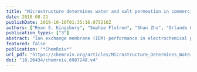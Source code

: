 ```yaml
---
title: "Microstructure determines water and salt permeation in commercial ion exchange membranes"
date: 2018-08-21
publishDate: 2019-10-10T01:35:16.075216Z
authors: ["Ryan S. Kingsbury", "Sophie Flotron", "Shan Zhu", "Orlando Coronell"]
publication_types: ["3"]
abstract: "Ion exchange membrane (IEM) performance in electrochemical processes such as fuel cells, redox flow batteries, or reverse electrodialysis (RED) is typically quantified through membrane selectivity and conductivity, which together determine the energy efficiency. However, water and co-ion transport (i.e., osmosis and salt diffusion / fuel crossover) also impact energy efficiency by allowing uncontrolled mixing of the electrolyte solutions to occur. For example, in RED with hypersaline water sources, uncontrolled mixing consumes 20-50% of the available mixing energy. Thus, in addition to high selectivity and high conductivity, it is desirable for IEMs to have low permeability to water and salt in order to minimize energy losses. Unfortunately, there is very little quantitative water and salt permeability information available for commercial IEMs, making it difficult to select the best membrane for a particular application. Accordingly, we measured the water and salt transport properties of 20 commercial IEMs and analyzed the relationships between permeability, diffusion and partitioning according to the solution-diffusion model. We found that water and salt permeance vary over several orders of magnitude among commercial IEMs, making some membranes better-suited than others to electrochemical processes that involve high salt concentrations and/or concentration gradients. Water and salt diffusion coefficients were found to be the principal factors contributing to the differences in permeance among commercial IEMs. We also observed that water and salt permeability were highly correlated to one another for all IEMs studied, regardless of polymer type or reinforcement. This finding suggests that transport of mobile salt in IEMs is governed by the microstructure of the membrane, and provides clear evidence that mobile salt does not interact strongly with polymer chains in highly-swollen IEMs. "
featured: false
publication: "*ChemRxiv*"
url_pdf: "https://chemrxiv.org/articles/Microstructure_Determines_Water_and_Salt_Permeation_in_Commercial_Ion_Exchange_1_Membranes/6987248"
doi: "10.26434/chemrxiv.6987248.v4"
---
```


